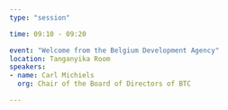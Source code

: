```yaml
---
type: "session"

time: 09:10 - 09:20

event: "Welcome from the Belgium Development Agency"
location: Tanganyika Room
speakers:
- name: Carl Michiels
  org: Chair of the Board of Directors of BTC

---
```

